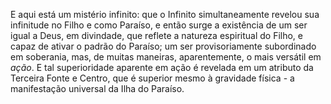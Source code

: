 E aqui está um mistério infinito: que o Infinito simultaneamente revelou sua infinitude no Filho e como Paraíso, e então surge a existência de um ser igual a Deus, em divindade, que reflete a natureza espiritual do Filho, e capaz de ativar o padrão do Paraíso; um ser provisoriamente subordinado em soberania, mas, de muitas maneiras, aparentemente, o mais versátil em *ação*. E tal superioridade aparente em ação é revelada em um atributo da Terceira Fonte e Centro, que é superior mesmo à gravidade física - a manifestação universal da Ilha do Paraíso.